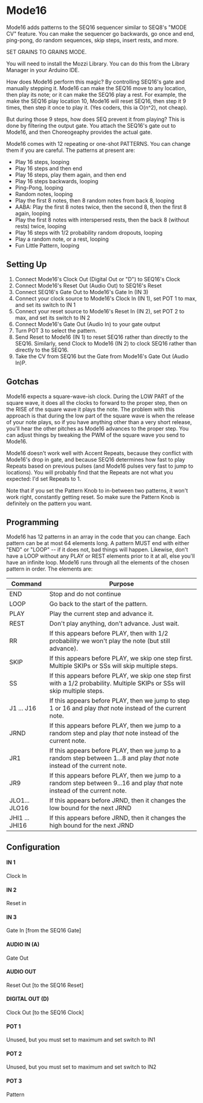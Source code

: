 # Mode16


Mode16 adds patterns to the SEQ16 sequencer similar to SEQ8's "MODE CV" feature. You can make the sequencer go backwards, go once and end, ping-pong, do random sequences, skip steps, insert rests, and more.

SET GRAINS TO GRAINS MODE.

You will need to install the Mozzi Library.  You can do this from the Library Manager in your Arduino IDE.

How does Mode16 perform this magic?  By controlling SEQ16's gate and manually stepping it. Mode16 can make the SEQ16 move to any location, then play its note; or it can make the SEQ16 play a rest.  For example, the make the SEQ16 play location 10, Mode16 will reset SEQ16, then step it 9 times, then step it once to play it.  (Yes coders, this ia O(n^2), not cheap).

But during those 9 steps, how does SEQ prevent it from playing?  This is done by filtering the output gate.  You attach the SEQ16's gate out to Mode16, and then Choreogeaphy provides the actual gate.  

Mode16 comes with 12 repeating or one-shot PATTERNS.  You can change them if you are careful. The patterns at present are:

- Play 16 steps, looping
- Play 16 steps and then end
- Play 16 steps, play them again, and then end
- Play 16 steps backwards, looping
- Ping-Pong, looping
- Random notes, looping
- Play the first 8 notes, then 8 random notes from back 8, looping
- AABA: Play the first 8 notes twice, then the second 8, then the first 8 again, looping
- Play the first 8 notes with interspersed rests, then the back 8 (without rests) twice, looping
- Play 16 steps with 1/2 probability random dropouts, looping
- Play a random note, or a rest, looping
- Fun Little Pattern, looping


## Setting Up

1. Connect Mode16's Clock Out (Digital Out or "D") to SEQ16's Clock
2. Connect Mode16's Reset Out (Audio Out) to SEQ16's Reset
3. Connect SEQ16's Gate Out to Mode16's Gate In (IN 3)
4. Connect your clock source to Mode16's Clock In (IN 1), set POT 1 to max, and set its switch to IN 1
5. Connect your reset source to Mode16's Reset In (IN 2), set POT 2 to max, and set its switch to IN 2
6. Connect Mode16's Gate Out (Audio In) to your gate output
7. Turn POT 3 to select the pattern.
8. Send Reset to Mode16 (IN 1) to reset SEQ16 rather than directly to the SEQ16.  Similarly, send
   Clock to Mode16 (IN 2) to clock SEQ16 rather than directly to the SEQ16.
9. Take the CV from SEQ16 but the Gate from Mode16's Gate Out (Audio In)P.


## Gotchas

Mode16 expects a square-wave-ish clock.  During the LOW PART of the square wave, it does all the clocks to forward to the proper step, then on the RISE of the square wave it plays the note. The problem with this approach is that during the low part of the square wave is when the release of your note plays, so if you have anything other than a very short release, you'll hear the other pitches as Mode16 advances to the proper step.  You can adjust things by tweaking the PWM of the square wave you send to Mode16.

Mode16 doesn't work well with Accent Repeats, because they conflict with Mode16's drop in gate, and because SEQ16 determines how fast to play Repeats based on previous pulses (and Mode16 pulses very fast to jump to locations).  You will probably find that the Repeats are not what you expected: I'd set Repeats to 1.

Note that if you set the Pattern Knob to in-between two patterns, it won't work right, constantly getting reset.  So make sure the Pattern Knob is definitely on the pattern you want.


## Programming

Mode16 has 12 patterns in an array in the code that you can change.  Each pattern can be at most 64 elements long.  A pattern MUST end with either "END" or "LOOP" -- if it does not, bad things will happen. Likewise, don't have a LOOP without any PLAY or REST elements prior to it at all, else you'll have an infinite loop. Mode16 runs through all the elements of the chosen pattern in order.  The elements are:

Command        | Purpose
---------------|------------
END			     | Stop and do not continue
LOOP		     | Go back to the start of the pattern.
PLAY		     | Play the current step and advance it.
REST		     | Don't play anything, don't advance.  Just wait.
RR			     | If this appears before PLAY, then with 1/2 probability we won't play the note (but still advance).
SKIP		     | If this appears before PLAY, we skip one step first.  Multiple SKIPs or SSs will skip multiple steps.
SS			     | If this appears before PLAY, we skip one step first with a 1/2 probability.   Multiple SKIPs or SSs will skip multiple steps.
J1 ... J16	  | If this appears before PLAY, then we jump to step 1 or 16 and play *that* note instead of the current note.
JRND		     | If this appears before PLAY, then we jump to a random step and play *that* note instead of the current note.
JR1 		     | If this appears before PLAY, then we jump to a random step between 1...8 and play *that* note instead of the current note.
JR9 		     | If this appears before PLAY, then we jump to a random step between 9...16 and play *that* note instead of the current note.
JLO1... JLO16 | If this appears before JRND, then it changes the low bound for the next JRND
JHI1 ... JHI16 | If this appears before JRND, then it changes the high bound for the next JRND

## Configuration

#### IN 1
Clock In
#### IN 2
Reset in
#### IN 3
Gate In [from the SEQ16 Gate]
#### AUDIO IN (A)
Gate Out
#### AUDIO OUT
Reset Out [to the SEQ16 Reset]
#### DIGITAL OUT (D) 
Clock Out [to the SEQ16 Clock]
#### POT 1
Unused, but you must set to maximum and set switch to IN1
#### POT 2
Unused, but you must set to maximum and set switch to IN2
#### POT 3
Pattern

